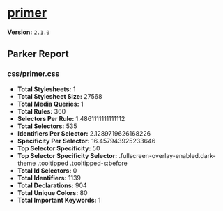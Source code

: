 # [primer]( http://primercss.io )

**Version:** `2.1.0`

## Parker Report

### css/primer.css

- **Total Stylesheets:** 1
- **Total Stylesheet Size:** 27568
- **Total Media Queries:** 1
- **Total Rules:** 360
- **Selectors Per Rule:** 1.4861111111111112
- **Total Selectors:** 535
- **Identifiers Per Selector:** 2.1289719626168226
- **Specificity Per Selector:** 16.457943925233646
- **Top Selector Specificity:** 50
- **Top Selector Specificity Selector:** .fullscreen-overlay-enabled.dark-theme .tooltipped .tooltipped-s:before
- **Total Id Selectors:** 0
- **Total Identifiers:** 1139
- **Total Declarations:** 904
- **Total Unique Colors:** 80
- **Total Important Keywords:** 1
